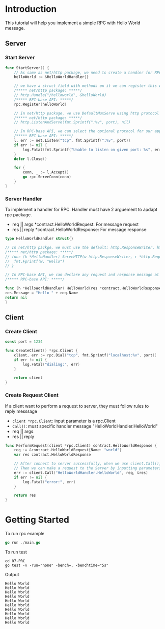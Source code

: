 # Introduction
This tutorial will help you implement a simple RPC with Hello World message.  

## Server
### Start Server
```go
func StartServer() {
	// As same as net/http package, we need to create a handler for RPC-base API
	helloWorld := &HelloWorldHandler{}

	// we have a struct field with methods on it we can register this with the RPC server, don't conform about interface
	/***** net/http package: *****/
	// http.Handle("/helloworld", &helloWorld)
	/***** RPC-base API: *****/
	rpc.Register(helloWorld)

	// In net/http package, we use DefaultMuxServe using http protocol
	/***** net/http package: *****/
	// http.ListenAndServe(fmt.Sprintf(":%v", port), nil)

	// In RPC-base API, we can select the optional protocol for our application.
	/***** RPC-base API: *****/
	l, err := net.Listen("tcp", fmt.Sprintf(":%v", port))
	if err != nil {
		log.Fatal(fmt.Sprintf("Unable to listen on given port: %s", err))
	}
	defer l.Close()

	for {
		conn, _ := l.Accept()
		go rpc.ServeConn(conn)
	}
}

```
### Server Handler
To implement a handler for RPC. Handler must have 2 arguement to apdapt rpc package.
* req || args *contract.HelloWorldRequest: For message request
* res || reply *contract.HelloWorldResponse: For message response
```go 
type HelloWorldHandler struct{}

// In net/http packge, we must use the default: http.ResponseWriter, http.Request for handler.
/***** net/http package: *****/
// func (h *HelloHandler) ServeHTTP(w http.ResponseWriter, r *http.Request) {
// 	fmt.Fprintf(w, "Hello")
// }

// In RPC-base API, we can declare any request and response message at contract entity.
/***** RPC-base API: *****/

func (h *HelloWorldHandler) HelloWorld(res *contract.HelloWorldResponse, req *contract.HelloWorldRequest) error {
res.Message = "Hello " + req.Name
return nil
}
```
## Client
### Create Client
```go
const port = 1234

func CreateClient() *rpc.Client {
	client, err := rpc.Dial("tcp", fmt.Sprintf("localhost:%v", port))
	if err != nil {
		log.Fatal("dialing:", err)
	}

	return client
}

```

### Create Request Client
If a client want to perform a request to server, they must follow rules to reply messsage
* `client *rpc.Client`: input parameter is a rpc.Client
* `Call()`: must specific handler message "HelloWorldHandler.HelloWorld"
*  req || args
*  res || reply
```go
func PerformRequest(client *rpc.Client) contract.HelloWorldResponse {
	req := &contract.HelloWorldRequest{Name: "world"}
	var res contract.HelloWorldResponse

	// After connect to server successfully, when we use client.Call(), it can automatically run Dial() or something else
	// Then we can make a request to the Server by inputting parameters into client.Call().
	err := client.Call("HelloWorldHandler.HelloWorld", req, &res)
	if err != nil {
		log.Fatal("error:", err)
	}

	return res
}
```

# Getting Started
To run rpc example
```go
go run ./main.go
```

To run test
```
cd 07-PRC
go test -v -run="none" -bench=. -benchtime="5s"
```

Output
```
Hello World
Hello World
Hello World
Hello World
Hello World
Hello World
Hello World
Hello World
Hello World
Hello World
```
